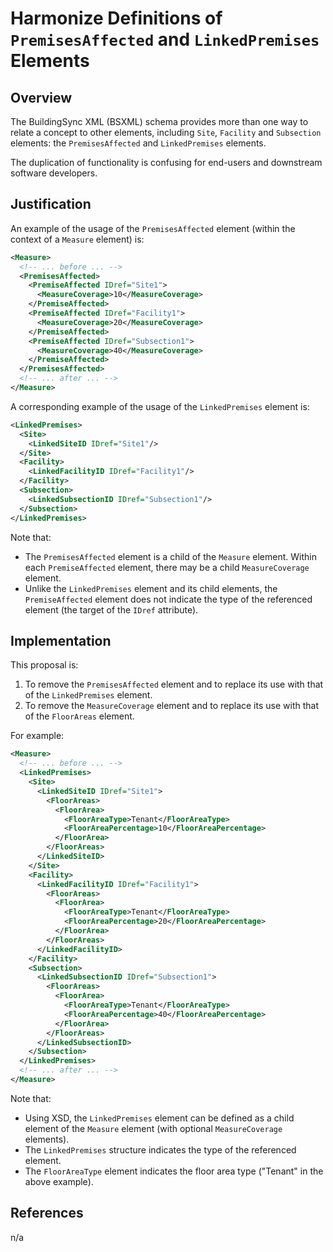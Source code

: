 # Harmonize Definitions of `PremisesAffected` and `LinkedPremises` Elements

## Overview

The BuildingSync XML (BSXML) schema provides more than one way to relate a concept to other elements, including `Site`, `Facility` and `Subsection` elements: the `PremisesAffected` and `LinkedPremises` elements.

The duplication of functionality is confusing for end-users and downstream software developers.

## Justification

An example of the usage of the `PremisesAffected` element (within the context of a `Measure` element) is:

```xml
<Measure>
  <!-- ... before ... -->
  <PremisesAffected>
    <PremiseAffected IDref="Site1">
      <MeasureCoverage>10</MeasureCoverage>
    </PremiseAffected>
    <PremiseAffected IDref="Facility1">
      <MeasureCoverage>20</MeasureCoverage>
    </PremiseAffected>
    <PremiseAffected IDref="Subsection1">
      <MeasureCoverage>40</MeasureCoverage>
    </PremiseAffected>
  </PremisesAffected>
  <!-- ... after ... -->
</Measure>
```

A corresponding example of the usage of the `LinkedPremises` element is:

```xml
<LinkedPremises>
  <Site>
    <LinkedSiteID IDref="Site1"/>
  </Site>
  <Facility>
    <LinkedFacilityID IDref="Facility1"/>
  </Facility>
  <Subsection>
    <LinkedSubsectionID IDref="Subsection1"/>
  </Subsection>
</LinkedPremises>
```

Note that:

- The `PremisesAffected` element is a child of the `Measure` element. Within each `PremiseAffected` element, there may be a child `MeasureCoverage` element.
- Unlike the `LinkedPremises` element and its child elements, the `PremiseAffected` element does not indicate the type of the referenced element (the target of the `IDref` attribute).

## Implementation

This proposal is:

1. To remove the `PremisesAffected` element and to replace its use with that of the `LinkedPremises` element.
2. To remove the `MeasureCoverage` element and to replace its use with that of the `FloorAreas` element.

For example:

```xml
<Measure>
  <!-- ... before ... -->
  <LinkedPremises>
    <Site>
      <LinkedSiteID IDref="Site1">
        <FloorAreas>
          <FloorArea>
            <FloorAreaType>Tenant</FloorAreaType>
            <FloorAreaPercentage>10</FloorAreaPercentage>
          </FloorArea>
        </FloorAreas>
      </LinkedSiteID>
    </Site>
    <Facility>
      <LinkedFacilityID IDref="Facility1">
        <FloorAreas>
          <FloorArea>
            <FloorAreaType>Tenant</FloorAreaType>
            <FloorAreaPercentage>20</FloorAreaPercentage>
          </FloorArea>
        </FloorAreas>
      </LinkedFacilityID>
    </Facility>
    <Subsection>
      <LinkedSubsectionID IDref="Subsection1">
        <FloorAreas>
          <FloorArea>
            <FloorAreaType>Tenant</FloorAreaType>
            <FloorAreaPercentage>40</FloorAreaPercentage>
          </FloorArea>
        </FloorAreas>
      </LinkedSubsectionID>
    </Subsection>
  </LinkedPremises>
  <!-- ... after ... -->
</Measure>
```

Note that:

- Using XSD, the `LinkedPremises` element can be defined as a child element of the `Measure` element (with optional `MeasureCoverage` elements).
- The `LinkedPremises` structure indicates the type of the referenced element.
- The `FloorAreaType` element indicates the floor area type ("Tenant" in the above example).

## References

n/a
